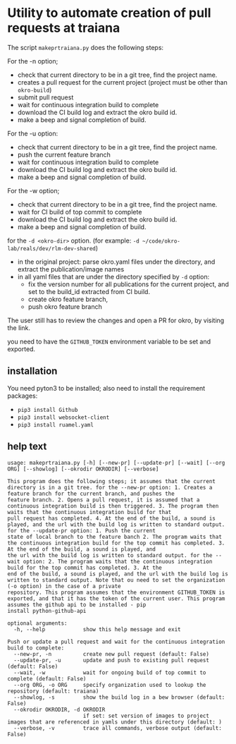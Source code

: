 # Utility to automate creation of pull requests at traiana

The script ```makeprtraiana.py``` does the following steps:

For the -n option;

- check that current directory to be in a git tree, find the project name.
- creates a pull request for the current project (project must be other than ```okro-build```)
- submit pull request
- wait for continuous integration build to complete
- download the CI build log and extract the okro build id.
- make a beep and signal completion of build.

For the -u option:

- check that current directory to be in a git tree, find the project name.
- push the current feature branch
- wait for continuous integration build to complete
- download the CI build log and extract the okro build id.
- make a beep and signal completion of build.

For the -w option;

- check that current directory to be in a git tree, find the project name.
- wait for CI build of top commit to complete
- download the CI build log and extract the okro build id.
- make a beep and signal completion of build.

for the ```-d <okro-dir>``` option. (for example: ```-d ~/code/okro-lab/reals/dev/rlm-dev-shared```)

- in the original project: parse okro.yaml files under the directory, and extract the publication/image names
- in all yaml files that are under the directory specified by ```-d``` option:
    - fix the version number for all publications for the current project, and set to the build_id extracted from CI build.
    - create okro feature branch,
    - push okro feature branch 

The user still has to review the changes and open a PR for okro, by visiting the link.
 
you need to have the ```GITHUB_TOKEN``` environment variable to be set and exported.

## installation

You need pyton3 to be installed; also need to install the requirement packages:
    
- ```pip3 install Github```
- ```pip3 install websocket-client```
- ```pip3 install ruamel.yaml```

## help text

```
usage: makeprtraiana.py [-h] [--new-pr] [--update-pr] [--wait] [--org ORG] [--showlog] [--okrodir OKRODIR] [--verbose]

This program does the following steps; it assumes that the current directory is in a git tree. for the --new-pr option: 1. Creates a feature branch for the current branch, and pushes the
feature branch. 2. Opens a pull request, it is assumed that a continuous integration build is then triggered. 3. The program then waits that the continuous integration build for that
pull request has completed. 4. At the end of the build, a sound is played, and the url with the build log is written to standard output. for the --update-pr option: 1. Push the current
state of local branch to the feature banch 2. The program waits that the continuous integration build for the top commit has completed. 3. At the end of the build, a sound is played, and
the url with the build log is written to standard output. for the --wait option: 2. The program waits that the continuous integration build for the top commit has completed. 3. At the
end of the build, a sound is played, and the url with the build log is written to standard output. Note that ou need to set the organization (-o option) in the case of a private
repository. This program assumes that the environment GITHUB_TOKEN is exported, and that it has the token of the current user. This program assumes the github api to be installed - pip
install python-github-api

optional arguments:
  -h, --help            show this help message and exit

Push or update a pull request and wait for the continuous integration build to complete:
  --new-pr, -n          create new pull request (default: False)
  --update-pr, -u       update and push to existing pull request (default: False)
  --wait, -w            wait for ongoing build of top commit to complete (default: False)
  --org ORG, -o ORG     specify organization used to lookup the repository (default: traiana)
  --showlog, -s         show the build log in a bew browser (default: False)
  --okrodir OKRODIR, -d OKRODIR
                        if set: set version of images to project images that are referenced in yamls under this directory (default: )
  --verbose, -v         trace all commands, verbose output (default: False)
```
